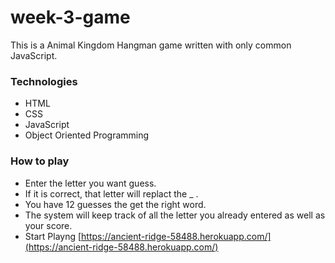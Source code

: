 # week-3-game
This is a Animal Kingdom Hangman game written with only common JavaScript.

### Technologies
* HTML
* CSS
* JavaScript
* Object Oriented Programming

### How to play
* Enter the letter you want guess.
* If it is correct, that letter will replact the _ .
* You have 12 guesses the get the right word. 
* The system will keep track of all the letter you already entered as well as your score.
* Start Playng [https://ancient-ridge-58488.herokuapp.com/](https://ancient-ridge-58488.herokuapp.com/)
